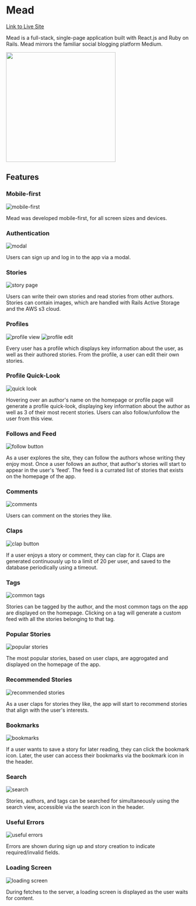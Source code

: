 # Mead

[Link to Live Site](https://mead-aa.herokuapp.com/)

Mead is a full-stack, single-page application built with React.js and Ruby on Rails.  Mead mirrors the familiar social blogging platform Medium.

<img src="https://i.imgur.com/ZcuL4yX.png" width="300px" />


## Features

### Mobile-first

![mobile-first](https://i.imgur.com/AYeGtgb.png)

Mead was developed mobile-first, for all screen sizes and devices.

### Authentication

![modal](https://i.imgur.com/F1a7Jmc.png)

Users can sign up and log in to the app via a modal.

### Stories

![story page](https://i.imgur.com/duxWlzr.png)

Users can write their own stories and read stories from other authors.  Stories can contain images, which are handled with Rails Active Storage and the AWS s3 cloud.

### Profiles

![profile view](https://i.imgur.com/G6lduyx.png)
![profile edit](https://i.imgur.com/GejYJCW.png)

Every user has a profile which displays key information about the user, as well as their authored stories.  From the profile, a user can edit their own stories.

### Profile Quick-Look

![quick look](https://i.imgur.com/7nX7Usr.png)

Hovering over an author's name on the homepage or profile page will generate a profile quick-look, displaying key information about the author as well as 3 of their most recent stories.  Users can also follow/unfollow the user from this view.

### Follows and Feed

![follow button](https://i.imgur.com/WfjEG1f.png)

As a user explores the site, they can follow the authors whose writing they enjoy most.  Once a user follows an author, that author's stories will start to appear in the user's 'feed'.  The feed is a currated list of stories that exists on the homepage of the app.

### Comments

![comments](https://i.imgur.com/oAzMnz1.png)

Users can comment on the stories they like.

### Claps

![clap button](https://i.imgur.com/sGB4RIc.png)

If a user enjoys a story or comment, they can clap for it.  Claps are generated continuously up to a limit of 20 per user, and saved to the database periodically using a timeout.

### Tags

![common tags](https://i.imgur.com/3SncGvJ.png)

Stories can be tagged by the author, and the most common tags on the app are displayed on the homepage.  Clicking on a tag will generate a custom feed with all the stories belonging to that tag.

### Popular Stories

![popular stories](https://i.imgur.com/Y1uMOdH.png)

The most popular stories, based on user claps, are aggrogated and displayed on the homepage of the app.

### Recommended Stories

![recommended stories](https://i.imgur.com/fBlpnCg.png)

As a user claps for stories they like, the app will start to recommend stories that align with the user's interests.

### Bookmarks

![bookmarks](https://i.imgur.com/lvV8PD2.png)

If a user wants to save a story for later reading, they can click the bookmark icon.  Later, the user can access their bookmarks via the bookmark icon in the header.

### Search

![search](https://i.imgur.com/BNopn2J.png)

Stories, authors, and tags can be searched for simultaneously using the search view, accessible via the search icon in the header.

### Useful Errors

![useful errors](https://i.imgur.com/GIIjwKf.png)

Errors are shown during sign up and story creation to indicate required/invalid fields.

### Loading Screen

![loading screen](https://i.imgur.com/iGfNBDU.png)

During fetches to the server, a loading screen is displayed as the user waits for content.